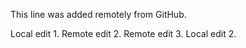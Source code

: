 This line was added remotely from GitHub.

Local edit 1.
Remote edit 2.
Remote edit 3.
Local edit 2.

